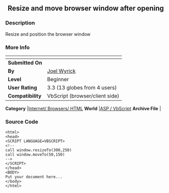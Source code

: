 ﻿<div align="center">

## Resize and move browser window after opening


</div>

### Description

Resize and position the browser window
 
### More Info
 


<span>             |<span>
---                |---
**Submitted On**   |
**By**             |[Joel Wyrick](https://github.com/Planet-Source-Code/PSCIndex/blob/master/ByAuthor/joel-wyrick.md)
**Level**          |Beginner
**User Rating**    |3.3 (13 globes from 4 users)
**Compatibility**  |VbScript \(browser/client side\)

**Category**       |[Internet/ Browsers/ HTML](https://github.com/Planet-Source-Code/PSCIndex/blob/master/ByCategory/internet-browsers-html__4-9.md)
**World**          |[ASP / VbScript](https://github.com/Planet-Source-Code/PSCIndex/blob/master/ByWorld/asp-vbscript.md)
**Archive File**   |[](https://github.com/Planet-Source-Code/joel-wyrick-resize-and-move-browser-window-after-opening__4-6163/archive/master.zip)





### Source Code

```
<html>
<head>
<SCRIPT LANGUAGE=VBSCRIPT>
<!--
call window.resizeTo(300,250)
call window.moveTo(50,150)
-->
</SCRIPT>
</head>
<BODY>
Put your document here...
</body>
</html>
```

